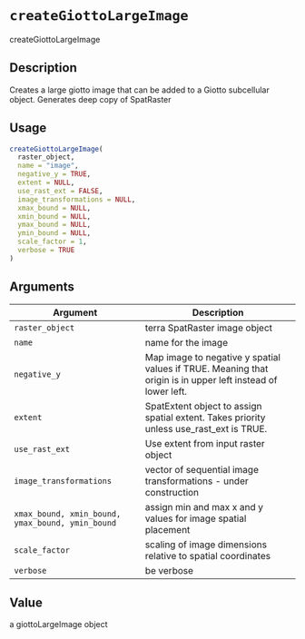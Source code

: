# `createGiottoLargeImage`

createGiottoLargeImage


## Description

Creates a large giotto image that can be added to a Giotto subcellular object. Generates deep copy of SpatRaster


## Usage

```r
createGiottoLargeImage(
  raster_object,
  name = "image",
  negative_y = TRUE,
  extent = NULL,
  use_rast_ext = FALSE,
  image_transformations = NULL,
  xmax_bound = NULL,
  xmin_bound = NULL,
  ymax_bound = NULL,
  ymin_bound = NULL,
  scale_factor = 1,
  verbose = TRUE
)
```


## Arguments

Argument      |Description
------------- |----------------
`raster_object`     |     terra SpatRaster image object
`name`     |     name for the image
`negative_y`     |     Map image to negative y spatial values if TRUE. Meaning that origin is in upper left instead of lower left.
`extent`     |     SpatExtent object to assign spatial extent. Takes priority unless use_rast_ext is TRUE.
`use_rast_ext`     |     Use extent from input raster object
`image_transformations`     |     vector of sequential image transformations - under construction
`xmax_bound, xmin_bound, ymax_bound, ymin_bound`     |     assign min and max x and y values for image spatial placement
`scale_factor`     |     scaling of image dimensions relative to spatial coordinates
`verbose`     |     be verbose


## Value

a giottoLargeImage object


